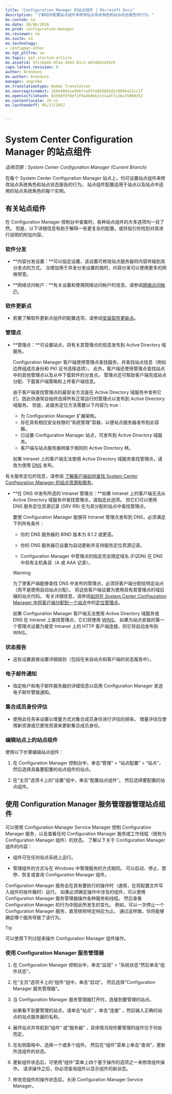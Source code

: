 ```yaml
---
title: "Configuration Manager 的站点组件 | Microsoft Docs"
description: "了解如何配置站点组件来修改站点系统角色和站点状态报告的行为。"
ms.custom: na
ms.date: 10/06/2016
ms.prod: configuration-manager
ms.reviewer: na
ms.suite: na
ms.technology:
- configmgr-other
ms.tgt_pltfrm: na
ms.topic: get-started-article
ms.assetid: 5fccbbeb-0faa-4943-83c2-e67db62d392d
caps.latest.revision: 9
author: Brenduns
ms.author: brenduns
manager: angrobe
ms.translationtype: Human Translation
ms.sourcegitcommit: 1b9e49da1a5bbfca93fe683b82d2c0056a22cc1f
ms.openlocfilehash: 83550fbf0ef1f9adb0bb2c51a4f3c26a7500d352
ms.contentlocale: zh-cn
ms.lasthandoff: 05/17/2017


---
```

# <a name="site-components-for-system-center-configuration-manager"></a>System Center Configuration Manager 的站点组件

*适用范围：System Center Configuration Manager (Current Branch)*

在每个 System Center Configuration Manager 站点上，均可设置站点组件来修改站点系统角色和站点状态报告的行为。 站点组件配置适用于站点以及站点中适用的站点系统角色的每个实例。  

## <a name="about-site-components"></a>有关站点组件  
 在 Configuration Manager 控制台中查看时，各种站点组件的大多选项均一目了然。 但是，以下详细信息有助于解释一些更复杂的配置，或将指引你找到对其进行说明的附加内容。  

### <a name="software-distribution"></a>软件分发  

-   **内容分发设置：**可以指定设置，该设置可修改站点服务器将内容传输到其分发点的方式。 当增加用于并发分发设置的值时，内容分发可以使用更多的网络带宽。  

-   **网络访问帐户：**有关设置和使用网络访问帐户的信息，请参阅[网络访问帐户](../../../../core/plan-design/hierarchy/manage-accounts-to-access-content.md#bkmk_NAA)。  

### <a name="software-update-point"></a>软件更新点  

-   若要了解软件更新点组件的配置选项，请参阅[安装软件更新点](../../../../sum/get-started/install-a-software-update-point.md)。  

### <a name="management-point"></a>管理点  

-   **管理点：**可设置站点，将有关其管理点的信息发布到 Active Directory 域服务。  

     Configuration Manager 客户端使用管理点查找服务，并查找站点信息（例如边界组成员身份和 PKI 证书选择选项）。 此外，客户端还使用管理点查找站点中的其他管理点以及从中下载软件的分发点。 管理点还可帮助客户端完成站点分配、下载客户端策略和上传客户端信息。  

     由于客户端查找管理点的最安全方法是在 Active Directory 域服务中发布它们，因此你通常会始终选择所有正常运行的管理点以发布到 Active Directory 域服务。 但是，此服务定位方法需要以下内容为 true：

     - 为 Configuration Manager 扩展架构。
     - 存在具有相应安全权限的“系统管理”容器，以便站点服务器发布到此容器。
     - 已设置 Configuration Manager 站点，可发布到 Active Directory 域服务。
     - 客户端与站点服务器林属于相同的 Active Directory 林。  

     如果 Intranet 上的客户端无法使用 Active Directory 域服务查找管理点，请改为使用 [DNS](../../../../core/plan-design/hierarchy/understand-how-clients-find-site-resources-and-services.md#bkmk_dns) 发布。  

 有关服务定位的信息，请参阅 [了解客户端如何查找 System Center Configuration Manager 的站点资源和服务](../../../../core/plan-design/hierarchy/understand-how-clients-find-site-resources-and-services.md)。  

-   **在 DNS 中发布所选的 Intranet 管理点：**如果 Intranet 上的客户端无法从 Active Directory 域服务中查找管理点，请指定此选项。 但它们可以使用 DNS 服务定位资源记录 (SRV RR) 在为其分配的站点中查找管理点。  

    要使 Configuration Manager 能够将 Intranet 管理点发布到 DNS，必须满足下列所有条件：  

    -   你的 DNS 服务器的 BIND 版本为 8.1.2 或更高。  

    -   你的 DNS 服务器已设置为自动更新并支持服务定位资源记录。  

    -   Configuration Manager 中管理点的指定完全限定域名 (FQDN) 在 DNS 中具有主机条目（A 或 AAA 记录）。  

    > [!WARNING]  
    >  为了使客户端能够查找 DNS 中发布的管理点，必须将客户端分配给特定站点（而不是使用自动站点分配）。 将这些客户端设置为使用具有其管理点的域后缀的站点代码。 有关详细信息，请参阅[如何在 System Center Configuration Manager 中将客户端分配到一个站点](/sccm/core/clients/deploy/assign-clients-to-a-site)中的[定位管理点](/sccm/core/clients/deploy/assign-clients-to-a-site#locating-management-points)。  

     如果 Configuration Manager 客户端无法使用 Active Directory 域服务或 DNS 在 Intranet 上查找管理点，它们将使用 [WINS](../../../../core/plan-design/hierarchy/understand-how-clients-find-site-resources-and-services.md#bkmk_wins)。 如果为站点安装的第一个管理点设置为接受 Intranet 上的 HTTP 客户端连接，则它将自动发布到 WINS。  

### <a name="status-reporting"></a>状态报告  

-   这些设置直接设置详细级别（包括在来自站点和客户端的状态报告中）。  

### <a name="email-notification"></a>电子邮件通知  

-   指定帐户和电子邮件服务器的详细信息以启用 Configuration Manager 发送电子邮件警报通知。  

### <a name="collection-membership-evaluation"></a>集合成员身份评估  

-   使用此任务来设置以增量方式对集合成员身份进行评估的频率。 增量评估仅使用新资源或已更改资源来更新集合成员身份。  

### <a name="edit-the-site-components-at-a-site"></a>编辑站点上的站点组件  

使用以下步骤编辑站点组件：

1.  在 Configuration Manager 控制台中，单击“管理” > “站点配置” > “站点”，然后选择具备要配置的站点组件的站点。  

2.  在“主页”选项卡上的“设置”组中，单击“配置站点组件”。 然后选择要配置的站点组件。  

##  <a name="BKMK_ServiceMgr"></a> 使用 Configuration Manager 服务管理器管理站点组件  
可以使用 Configuration Manager Service Manager 控制 Configuration Manager 服务，以及查看任何 Configuration Manager 服务或工作线程（统称为 Configuration Manager 组件）的状态。 了解以下关于 Configuration Manager 组件的内容：  

-   组件可在任何站点系统上运行。  

-   管理组件的方式与在 Windows 中管理服务的方式相同。 可以启动、停止、暂停、恢复或查询 Configuration Manager 组件。  

Configuration Manager 服务会在其有要执行的操作时（通常，在将配置文件写入组件的收件箱时）运行。 如果必须确定操作中涉及的组件，可以使用 Configuration Manager 服务管理器操作各种服务和线程。 然后查看 Configuration Manager 的行为中因此所发生的变化。 例如，可以一次停止一个 Configuration Manager 服务，直至排除特定响应为止。 通过这样做，你将能够确定哪个服务导致了该行为。  

> [!TIP]  
>  可以使用下列过程来操作 Configuration Manager 组件操作。  

### <a name="use-the-configuration-manager-service-manager"></a>使用 Configuration Manager 服务管理器  

1.  在 Configuration Manager 控制台中，单击“监视” >  “系统状态”然后单击“组件状态”。  

2.  在“主页”选项卡上的“组件”组中，单击“启动”。 然后选择“Configuration Manager 服务管理器”。  

3.  当 Configuration Manager 服务管理器打开时，连接到要管理的站点。  

     如果看不到要管理的站点，请单击“站点” ，单击“连接” ，然后输入正确的站点的站点服务器的名称。  

4.  展开站点并导航到“组件”  或“服务器” ，具体情况视你要管理的组件位于何处而定。  

5.  在右侧窗格中，选择一个或多个组件。 然后在“组件”菜单上单击“查询”，更新所选组件的状态。  

6.  更新组件状态后，可使用“组件”菜单上四个基于操作的选项之一来修改组件操作。 请求操作之后，你必须查询组件以显示组件的新状态。  

7.  修改完组件的操作状态后，关闭 Configuration Manager Service Manager。  

